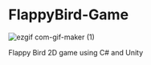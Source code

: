 # FlappyBird-Game

![ezgif com-gif-maker (1)](https://user-images.githubusercontent.com/79161056/206891828-28ffefd0-f92c-4f42-80c0-68153ae5d75f.gif)

Flappy Bird 2D game using C# and Unity
